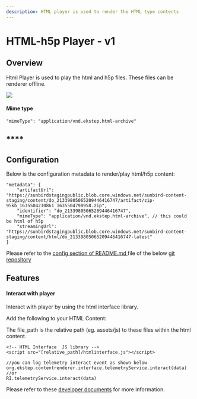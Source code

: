 ```yaml
---
description: HTML player is used to render the HTML type contents
---
```


# HTML-h5p Player - v1

## Overview

Html Player is used to play the html and h5p files. These files can be renderer offline.

![](../../../../../.gitbook/assets/htmlcontent.png)

#### Mime type

```
"mimeType": "application/vnd.ekstep.html-archive"
```

## ****

## **Configuration**

Below is the configuration metadata to render/play html/h5p content:

```
"metadata": {
    "artifactUrl": "https://sunbirdstagingpublic.blob.core.windows.net/sunbird-content-staging/content/do_21339805065209446416747/artifact/zip-95kb_1635504230861_1635504790958.zip",
    "identifier": "do_21339805065209446416747",
    "mimeType": "application/vnd.ekstep.html-archive", // this could be html of h5p
    "streamingUrl": "https://sunbirdstagingpublic.blob.core.windows.net/sunbird-content-staging/content/html/do_21339805065209446416747-latest"
}
```

Please refer to the [config section of README.md ](https://github.com/project-sunbird/sunbird-collection-editor#how-to-configure)file of the below [git repository](https://github.com/project-sunbird/sunbird-collection-editor)

## Features

#### **Interact with player**

Interact with player by using the html interface library.

Add the following to your HTML Content:

The file\_path is the relative path (eg. assets/js) to these files within the html content.

```
<!-- HTML Interface  JS library -->
<script src="[relative_path]/htmlinterface.js"></script>

//you can log telemetry interact event as shown below
org.ekstep.contentrenderer.interface.telemetryService.interact(data) 
//or 
RI.telemetryService.interact(data)
```

Please refer to these [developer documents](http://docs.sunbird.org/latest/developer-docs/telemetry/htmlinterfacelibrary/) for more information.
